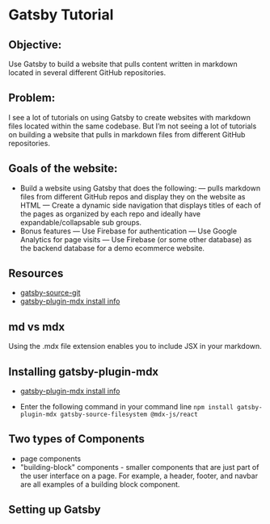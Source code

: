 #  Gatsby Tutorial

## Objective: 
Use Gatsby to build a website that pulls content written in markdown located in several different GitHub repositories.

## Problem:
I see a lot of tutorials on using Gatsby to create websites with markdown files located within the same codebase. But I’m not seeing a lot of tutorials on building a website that pulls in markdown files from different GitHub repositories. 

## Goals of the website:
- Build a website using Gatsby that does the following:
— pulls markdown files from different GitHub repos and display they on the website as HTML
— Create a dynamic side navigation that displays titles of each of the pages as organized by each repo and ideally have expandable/collapsable sub groups.
- Bonus features
— Use Firebase for authentication
— Use Google Analytics for page visits
— Use Firebase (or some other database) as the backend database for a demo ecommerce website.

## Resources

- [gatsby-source-git](https://www.gatsbyjs.com/plugins/gatsby-source-git/?=gatsby-source-git)
- [gatsby-plugin-mdx install info](https://www.gatsbyjs.com/plugins/gatsby-plugin-mdx/)


## md vs mdx

Using the .mdx file extension enables you to include JSX in your markdown.

## Installing gatsby-plugin-mdx

- [gatsby-plugin-mdx install info](https://www.gatsbyjs.com/plugins/gatsby-plugin-mdx/)

- Enter the following command in your command line
`npm install gatsby-plugin-mdx gatsby-source-filesystem @mdx-js/react`


## Two types of Components
- page components
- "building-block" components - smaller components that are just part of the user interface on a page. For example, a header, footer, and navbar are all examples of a building block component.



## Setting up Gatsby



